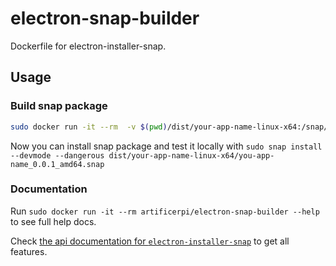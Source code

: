 # electron-snap-builder
Dockerfile for electron-installer-snap.

## Usage

### Build snap package

```bash
sudo docker run -it --rm  -v $(pwd)/dist/your-app-name-linux-x64:/snap/app artificerpi/electron-snap-builder --src=./  --feature.audio
```

Now you can install snap package and test it locally with `sudo snap install --devmode --dangerous dist/your-app-name-linux-x64/you-app-name_0.0.1_amd64.snap`

### Documentation

Run `sudo docker run -it --rm artificerpi/electron-snap-builder --help` to see full help docs.

Check [the api documentation for `electron-installer-snap`](https://github.com/electron-userland/electron-installer-snap/blob/master/docs/api.md) to get all features.
